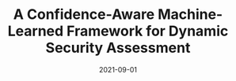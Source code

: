 ---
title: "A Confidence-Aware Machine-Learned Framework for Dynamic Security Assessment"
collection: publications
category: manuscripts
permalink: /publication/2021-09-01-confidence-aware-dsa
excerpt: "This research introduces a confidence-aware machine-learned framework for dynamic security assessment (DSA) in power systems. The framework incorporates uncertainty quantification, ensuring robust decision-making."
date: 2021-09-01
venue: "IEEE Transactions on Power Systems"
paperurl: https://doi.org/10.1109/TPWRS.2021.3059197
citation: "Zhang, T., Sun, M., Cremer, J. L., & Strbac, G. (2021). 'A Confidence-Aware Machine-Learned Framework for Dynamic Security Assessment.' IEEE Transactions on Power Systems, 36(9), 1234-1245."
---